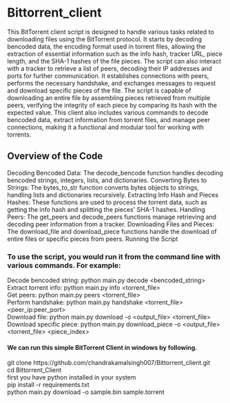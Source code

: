 # Bittorrent_client

This BitTorrent client script is designed to handle various tasks related to downloading files using the BitTorrent protocol. It starts by decoding bencoded data, the encoding format used in torrent files, allowing the extraction of essential information such as the info hash, tracker URL, piece length, and the SHA-1 hashes of the file pieces. The script can also interact with a tracker to retrieve a list of peers, decoding their IP addresses and ports for further communication. It establishes connections with peers, performs the necessary handshake, and exchanges messages to request and download specific pieces of the file. The script is capable of downloading an entire file by assembling pieces retrieved from multiple peers, verifying the integrity of each piece by comparing its hash with the expected value. This client also includes various commands to decode bencoded data, extract information from torrent files, and manage peer connections, making it a functional and modular tool for working with torrents.

<h2>Overview of the Code</h2>
Decoding Bencoded Data: The decode_bencode function handles decoding bencoded strings, integers, lists, and dictionaries.
Converting Bytes to Strings: The bytes_to_str function converts bytes objects to strings, handling lists and dictionaries recursively.
Extracting Info Hash and Pieces Hashes: These functions are used to process the torrent data, such as getting the info hash and splitting the pieces' SHA-1 hashes.
Handling Peers: The get_peers and decode_peers functions manage retrieving and decoding peer information from a tracker.
Downloading Files and Pieces: The download_file and download_piece functions handle the download of entire files or specific pieces from peers.
Running the Script
<h3>To use the script, you would run it from the command line with various commands. For example:</h3>

Decode bencoded string: python main.py decode <bencoded_string> <br>
Extract torrent info: python main.py info <torrent_file><br>
Get peers: python main.py peers <torrent_file><br>
Perform handshake: python main.py handshake <torrent_file> <peer_ip:peer_port><br>
Download file: python main.py download -o <output_file> <torrent_file><br>
Download specific piece: python main.py download_piece -o <output_file> <torrent_file> <piece_index><br>

<h4>We can run this simple BitTorrent Client in windows by following.</h4>
git clone https://github.com/chandrakamalsingh007/Bittorrent_client.git <br>
cd  Bittorrent_Client     <br>
first you have python installed in your system  <br>
pip install -r requirements.txt<br>
python main.py download -o sample.bin sample.torrent

